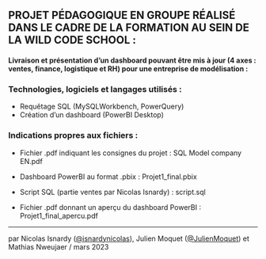 ## PROJET PÉDAGOGIQUE EN GROUPE RÉALISÉ DANS LE CADRE DE LA FORMATION AU SEIN DE LA WILD CODE SCHOOL : 
#### Livraison et présentation d’un dashboard pouvant être mis à jour  (4 axes : ventes, finance, logistique et RH) pour une entreprise de modélisation :
### Technologies, logiciels et langages utilisés : 
- Requêtage SQL (MySQLWorkbench, PowerQuery)
- Création d’un dashboard (PowerBI Desktop)

### Indications propres aux fichiers : 
- Fichier .pdf indiquant les consignes du projet : SQL Model company EN.pdf

- Dashboard PowerBI au format .pbix : Projet1_final.pbix

- Script SQL (partie ventes par Nicolas Isnardy) : script.sql 

- Fichier .pdf donnant un aperçu du dashboard PowerBI : Projet1_final_apercu.pdf


-------------------------------------------
par Nicolas Isnardy ([@isnardynicolas](https://github.com/isnardynicolas)), Julien Moquet ([@JulienMoquet](https://github.com/JulienMoquet)) et Mathias Nweujaer / mars 2023


